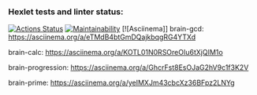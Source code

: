 ### Hexlet tests and linter status:
[![Actions Status](https://github.com/SafarGalimzyanov/python-project-49/workflows/hexlet-check/badge.svg)](https://github.com/SafarGalimzyanov/python-project-49/actions)
[![Maintainability](https://api.codeclimate.com/v1/badges/566304b06d2e1648d868/maintainability)](https://codeclimate.com/github/SafarGalimzyanov/python-project-49/maintainability)
[![Asciinema]]
brain-gcd: https://asciinema.org/a/eTMdB4btGmDQajkbqgRG4YTXd

brain-calc: https://asciinema.org/a/KOTL01N0RSOreOIu6tXjQIM1o

brain-progression: https://asciinema.org/a/GhcrFst8EsOJaG2hV9c1f3K2V

brain-prime: https://asciinema.org/a/yeIMXJm43cbcXz36BFpz2LNYg

